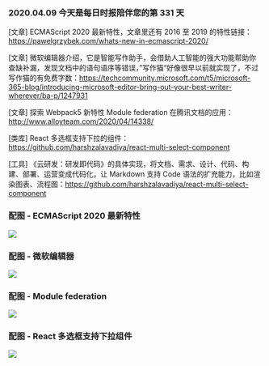 ### 2020.04.09 今天是每日时报陪伴您的第 331 天

[文章] ECMAScript 2020 最新特性，文章里还有 2016 至 2019 的特性链接：<https://pawelgrzybek.com/whats-new-in-ecmascript-2020/>

[文章] 微软编辑器介绍，它是智能写作助手，会借助人工智能的强大功能帮助你查缺补漏，发现文档中的语句语序等错误，”写作猫“好像很早以前就实现了，不过写作猫的有免费字数：<https://techcommunity.microsoft.com/t5/microsoft-365-blog/introducing-microsoft-editor-bring-out-your-best-writer-wherever/ba-p/1247931>

[文章] 探索 Webpack5 新特性 Module federation 在腾讯文档的应用：<http://www.alloyteam.com/2020/04/14338/>

[类库] React 多选框支持下拉的组件：<https://github.com/harshzalavadiya/react-multi-select-component>

[工具] 《云研发：研发即代码》的具体实现，将文档、需求、设计、代码、构建、部署、运营变成代码化，让 Markdown 支持 Code 语法的扩充能力，比如渲染图表、流程图：<https://github.com/harshzalavadiya/react-multi-select-component>


### 配图 - ECMAScript 2020 最新特性
![](http://qn.40zhe.com/0BB1CC1B-9002-4E97-AE6D-3B8050FB8856.png)

### 配图 - 微软编辑器
![](http://qn.40zhe.com/401B498D-5461-4097-8D85-6CEFB9EEA199.png)

### 配图 - Module federation
![](https://pub.idqqimg.com/pc/misc/files/20200329/d2fe2f484b5720f50a7ea2a6fad9a8cc.png)

### 配图 - React 多选框支持下拉组件
![](https://raw.githubusercontent.com/harshzalavadiya/react-multi-select-component/master/preview.gif)
